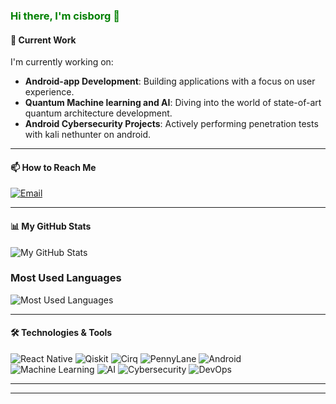 ### <span style="color:green;">Hi there, I'm cisborg 👋</span>

#### 🔭 Current Work
I'm currently working on:
- **Android-app Development**: Building applications with a focus on user experience.
- **Quantum Machine learning and AI**: Diving into the world of state-of-art quantum architecture development.
- **Android Cybersecurity Projects**: Actively performing penetration tests with kali nethunter on android.

---

#### 📫 How to Reach Me
<div>
  <a href="mailto:crisprboggs@gmail.com">
    <img src="https://img.shields.io/badge/Email-crisprboggs@gmail.com-blue?style=flat&logo=gmail" alt="Email" />
  </a>
</div>

---

#### 📊 My GitHub Stats
![My GitHub Stats](https://github-readme-stats.vercel.app/api?username=cisborg&show_icons=true&hide_title=true&count_private=true&theme=white)

### Most Used Languages
![Most Used Languages](https://github-readme-stats.vercel.app/api/top-langs/?username=cisborg&layout=compact&theme=white)

---

#### 🛠️ Technologies & Tools
<div>
  <img src="https://img.shields.io/badge/React%20Native-61DAFB?style=flat&logo=react&logoColor=black" alt="React Native" />
  <img src="https://img.shields.io/badge/Qiskit-4B1F7A?style=flat&logo=ibm&logoColor=white" alt="Qiskit" />
  <img src="https://img.shields.io/badge/Cirq-FFCC00?style=flat&logo=google&logoColor=black" alt="Cirq" />
  <img src="https://img.shields.io/badge/PennyLane-4B1F7A?style=flat&logoColor=white" alt="PennyLane" />
  <img src="https://img.shields.io/badge/Android-3DDC84?style=flat&logo=android&logoColor=white" alt="Android" />
  <img src="https://img.shields.io/badge/Machine%20Learning-FF6F00?style=flat&logo=google&logoColor=white" alt="Machine Learning" />
  <img src="https://img.shields.io/badge/AI-00BFFF?style=flat&logo=ai&logoColor=white" alt="AI" />
  <img src="https://img.shields.io/badge/Cybersecurity-FF4500?style=flat&logo=security&logoColor=white" alt="Cybersecurity" />
  <img src="https://img.shields.io/badge/DevOps-0078D7?style=flat&logo=devops&logoColor=white" alt="DevOps" />
</div>

---

---

